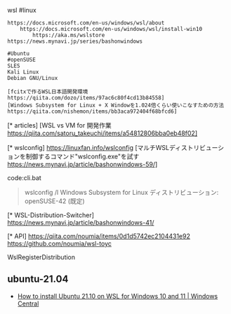 wsl
#linux

	https://docs.microsoft.com/en-us/windows/wsl/about
		https://docs.microsoft.com/en-us/windows/wsl/install-win10
			https://aka.ms/wslstore
	https://news.mynavi.jp/series/bashonwindows

	#Ubuntu
	#openSUSE
	SLES
	Kali Linux
	Debian GNU/Linux

	[fcitxで作るWSL日本語開発環境 https://qiita.com/dozo/items/97ac6c80f4cd13b84558]
	[Windows Subsystem for Linux + X Windowを1.024倍くらい使いこなすための方法 https://qiita.com/nishemon/items/bb3aca972404f68bfcd6]

[* articles]
	[WSL vs VM for 開発作業 https://qiita.com/satoru_takeuchi/items/a54812806bba0eb48f02]

[* wslconfig]
	https://linuxfan.info/wslconfig
	[マルチWSLディストリビューションを制御するコマンド"wslconfig.exe"を試す https://news.mynavi.jp/article/bashonwindows-59/]

code:cli.bat
 > wslconfig /l
 Windows Subsystem for Linux ディストリビューション:
 openSUSE-42 (既定)



[* WSL-Distribution-Switcher]
	https://news.mynavi.jp/article/bashonwindows-41/

[* API]
	https://qiita.com/noumia/items/0d1d5742ec2104431e92
	https://github.com/noumia/wsl-toyc

WslRegisterDistribution


## ubuntu-21.04
- [How to install Ubuntu 21.10 on WSL for Windows 10 and 11 | Windows Central](https://www.windowscentral.com/how-install-ubuntu-2110-wsl-windows-10-and-11)
